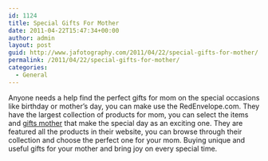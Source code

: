 ```yaml
---
id: 1124
title: Special Gifts For Mother
date: 2011-04-22T15:47:34+00:00
author: admin
layout: post
guid: http://www.jafotography.com/2011/04/22/special-gifts-for-mother/
permalink: /2011/04/22/special-gifts-for-mother/
categories:
  - General
---
```

Anyone needs a help find the perfect gifts for mom on the special occasions like birthday or mother&#8217;s day, you can make use the RedEnvelope.com. They have the largest collection of products for mom, you can select the items and [gifts mother](http://www.redenvelope.com/) that make the special day as an exciting one. They are featured all the products in their website, you can browse through their collection and choose the perfect one for your mom. Buying unique and useful gifts for your mother and bring joy on every special time.
